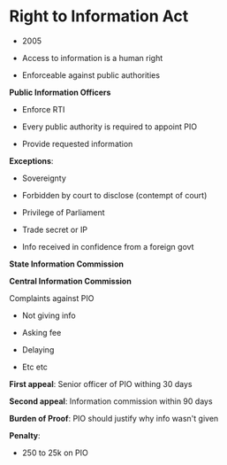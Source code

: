 # Right to Information Act

- 2005

- Access to information is a human right

- Enforceable against public authorities



**Public Information Officers**

- Enforce RTI

- Every public authority is required to appoint PIO

- Provide requested information



**Exceptions**:

- Sovereignty

- Forbidden by court to disclose (contempt of court)

- Privilege of Parliament

- Trade secret or IP

- Info received in confidence from a foreign govt

**State Information Commission**

**Central Information Commission**

Complaints against PIO

- Not giving info

- Asking fee

- Delaying

- Etc etc

**First appeal**: Senior officer of PIO withing 30 days

**Second appeal**: Information commission within 90 days



**Burden of Proof**: PIO should justify why info wasn't given

**Penalty**:

- 250 to 25k on PIO


